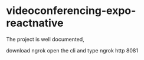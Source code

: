 # videoconferencing-expo-reactnative


The project is well documented,

download ngrok 
open the cli and type ngrok http 8081
